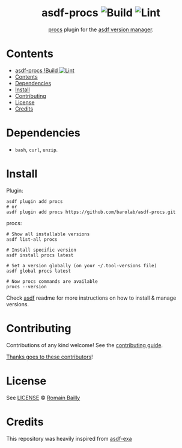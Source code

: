 <div align="center">

# asdf-procs ![Build](https://github.com/barolab/asdf-procs/workflows/Build/badge.svg) ![Lint](https://github.com/barolab/asdf-procs/workflows/Lint/badge.svg)

[procs](https://github.com/dalance/procs) plugin for the [asdf version manager](https://asdf-vm.com).

</div>

# Contents

- [asdf-procs !Build ![Lint](https://github.com/barolab/asdf-procs/workflows/Lint/badge.svg)](#asdf-procs--)
- [Contents](#contents)
- [Dependencies](#dependencies)
- [Install](#install)
- [Contributing](#contributing)
- [License](#license)
- [Credits](#credits)

# Dependencies

- `bash`, `curl`, `unzip`.

# Install

Plugin:

```shell
asdf plugin add procs
# or
asdf plugin add procs https://github.com/barolab/asdf-procs.git
```

procs:

```shell
# Show all installable versions
asdf list-all procs

# Install specific version
asdf install procs latest

# Set a version globally (on your ~/.tool-versions file)
asdf global procs latest

# Now procs commands are available
procs --version
```

Check [asdf](https://github.com/asdf-vm/asdf) readme for more instructions on how to
install & manage versions.

# Contributing

Contributions of any kind welcome! See the [contributing guide](contributing.md).

[Thanks goes to these contributors](https://github.com/barolab/asdf-procs/graphs/contributors)!

# License

See [LICENSE](LICENSE) © [Romain Bailly](https://github.com/barolab/)

# Credits

This repository was heavily inspired from [asdf-exa](https://github.com/nyrst/asdf-exa)

